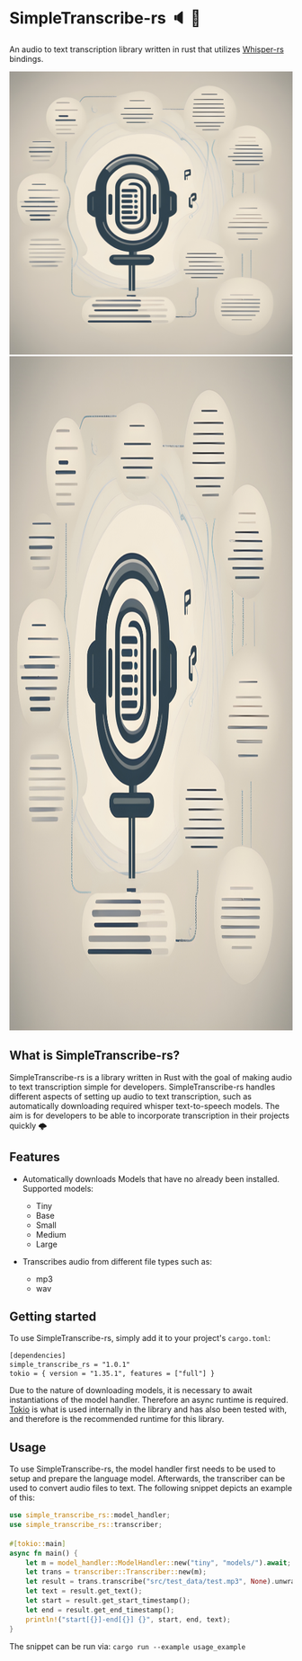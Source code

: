 # SimpleTranscribe-rs 🔈 📖

An audio to text transcription library written in rust that utilizes [Whisper-rs](https://github.com/tazz4843/whisper-rs) bindings.

![logo](readme_logo.jpg)
<img src="readme_logo.jpg" width="3200" height="1200">

## What is SimpleTranscribe-rs?

SimpleTranscribe-rs is a library written in Rust with the goal of making audio to text transcription simple for developers. SimpleTranscribe-rs handles different aspects of setting up audio to text transcription, such as automatically downloading required whisper text-to-speech models. The aim is for developers to be able to incorporate transcription in their projects quickly 🌩️

## Features

- Automatically downloads Models that have no already been installed. Supported models:

  - Tiny
  - Base
  - Small
  - Medium
  - Large

- Transcribes audio from different file types such as:
  - mp3
  - wav

## Getting started

To use SimpleTranscribe-rs, simply add it to your project's `cargo.toml`:

```
[dependencies]
simple_transcribe_rs = "1.0.1"
tokio = { version = "1.35.1", features = ["full"] }
```

Due to the nature of downloading models, it is necessary to await instantiations of the model handler. Therefore an async runtime is required.
[Tokio](https://github.com/tokio-rs/tokio) is what is used internally in the library and has also been tested with, and therefore is the recommended runtime for this library.

## Usage

To use SimpleTranscribe-rs, the model handler first needs to be used to setup and prepare the language model. Afterwards, the transcriber can be used to
convert audio files to text. The following snippet depicts an example of this:

```rust
use simple_transcribe_rs::model_handler;
use simple_transcribe_rs::transcriber;

#[tokio::main]
async fn main() {
    let m = model_handler::ModelHandler::new("tiny", "models/").await;
    let trans = transcriber::Transcriber::new(m);
    let result = trans.transcribe("src/test_data/test.mp3", None).unwrap();
    let text = result.get_text();
    let start = result.get_start_timestamp();
    let end = result.get_end_timestamp();
    println!("start[{}]-end[{}] {}", start, end, text);
}
```

The snippet can be run via:
`cargo run --example usage_example`
